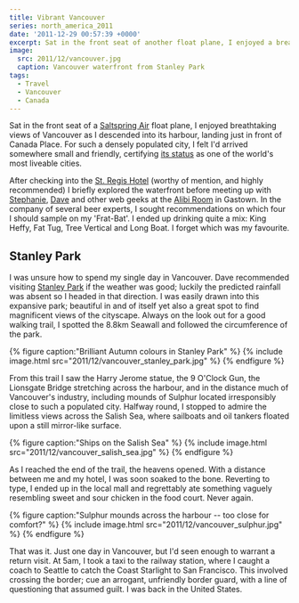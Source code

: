 ```yaml
---
title: Vibrant Vancouver
series: north_america_2011
date: '2011-12-29 00:57:39 +0000'
excerpt: Sat in the front seat of another float plane, I enjoyed a breathtaking view of Vancouver as I descended into its harbour. For such a densely populated city, I felt I'd arrived somewhere small and friendly.
image:
  src: 2011/12/vancouver.jpg
  caption: Vancouver waterfront from Stanley Park
tags:
  - Travel
  - Vancouver
  - Canada
---
```

Sat in the front seat of a [Saltspring Air][1] float plane, I enjoyed breathtaking views of Vancouver as I descended into its harbour, landing just in front of Canada Place. For such a densely populated city, I felt I'd arrived somewhere small and friendly, certifying [its status][2] as one of the world's most liveable cities.

After checking into the [St. Regis Hotel][3] (worthy of mention, and highly recommended) I briefly explored the waterfront before meeting up with [Stephanie][4], [Dave][5] and other web geeks at the [Alibi Room][6] in Gastown. In the company of several beer experts, I sought recommendations on which four I should sample on my 'Frat-Bat'. I ended up drinking quite a mix: King Heffy, Fat Tug, Tree Vertical and Long Boat. I forget which was my favourite.

## Stanley Park
I was unsure how to spend my single day in Vancouver. Dave recommended visiting [Stanley Park][7] if the weather was good; luckily the predicted rainfall was absent so I headed in that direction. I was easily drawn into this expansive park; beautiful in and of itself yet also a great spot to find magnificent views of the cityscape. Always on the look out for a good walking trail, I spotted the 8.8km Seawall and followed the circumference of the park.

{% figure caption:"Brilliant Autumn colours in Stanley Park" %}
{% include image.html src="2011/12/vancouver_stanley_park.jpg" %}
{% endfigure %}

From this trail I saw the Harry Jerome statue, the 9 O'Clock Gun, the Lionsgate Bridge stretching across the harbour, and in the distance much of Vancouver's industry, including mounds of Sulphur located irresponsibly close to such a populated city. Halfway round, I stopped to admire the limitless views across the Salish Sea, where sailboats and oil tankers floated upon a still mirror-like surface.

{% figure caption:"Ships on the Salish Sea" %}
{% include image.html src="2011/12/vancouver_salish_sea.jpg" %}
{% endfigure %}

As I reached the end of the trail, the heavens opened. With a distance between me and my hotel, I was soon soaked to the bone. Reverting to type, I ended up in the local mall and regrettably ate something vaguely resembling sweet and sour chicken in the food court. Never again.

{% figure caption:"Sulphur mounds across the harbour -- too close for comfort?" %}
{% include image.html src="2011/12/vancouver_sulphur.jpg" %}
{% endfigure %}

That was it. Just one day in Vancouver, but I'd seen enough to warrant a return visit. At 5am, I took a taxi to the railway station, where I caught a coach to Seattle to catch the Coast Starlight to San Francisco. This involved crossing the border; cue an arrogant, unfriendly border guard, with a line of questioning that assumed guilt. I was back in the United States.

[1]: http://saltspringair.com/
[2]: http://www.bbc.co.uk/news/world-asia-pacific-14716442
[3]: http://stregishotel.com/
[4]: http://stephaniehobson.ca/
[5]: http://mezzoblue.com/
[6]: http://alibi.ca/
[7]: http://en.wikipedia.org/wiki/Stanley_Park
